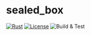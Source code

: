 # sealed_box

[![Rust](https://img.shields.io/badge/Rust-v1.73.0-orange)](https://www.rust-lang.org/)
[![License](https://img.shields.io/badge/License-Apache--2.0-green)](https://github.com/kore-ledger/sealed_box/blob/v0.1.0/LICENSE)
![Build & Test](https://github.com/kore-ledger/sealed_box/actions/workflows/build.yml/badge.svg)
